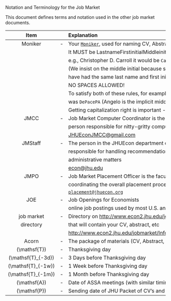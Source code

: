 
Notation and Terminology for the Job Market

This document defines terms and notation used in the other job market documents.

|         Item         |    | Explanation                                                                                                  |
| :------------------: | :-: | :----------------------------------------------------------------------------------------------------------- |
|       Moniker        | \- | Your [`Moniker`](http://econ.jhu.edu/people/ccarroll/jobmarket/Notation), used for naming CV, Abstract, etc. |
|                      |    | It MUST be LastnameFirstinitialMiddleinitial                                                                 |
|                      |    | e.g., Christopher D. Carroll it would be `CarrollCD`                                                         |
|                      |    | (We insist on the middle initial because some previous student may                                           |
|                      |    | have had the same last name and first initial that you have)                                                 |
|                      |    | NO SPACES ALLOWED\!                                                                                          |
|                      |    | To satisfy both of these rules, for example, Pierangelo De Pace’s moniker                                    |
|                      |    | was `DePacePA` (Angelo is the implicit middle name)                                                          |
|                      |    | Getting capitalization right is important - don’t be sloppy                                                  |
|         JMCC         | \- | Job Market Computer Coordinator is the                                                                       |
|                      |    | person responsible for nitty-gritty computer tasks                                                           |
|                      |    | <JHUEconJMCC@gmail.com>                                                                                      |
|       JMStaff        | \- | The person in the JHUEcon department office                                                                  |
|                      |    | responsible for handling recommendations and other                                                           |
|                      |    | administrative matters                                                                                       |
|                      |    | <econ@jhu.edu>                                                                                               |
|         JMPO         | \- | Job Market Placement Officer is the faculty member                                                           |
|                      |    | coordinating the overall placement process                                                                   |
|                      |    | [`placement@jhuecon.org`](mailto:placment@jhuecon.org)                                                       |
|         JOE          | \- | Job Openings for Economists                                                                                  |
|                      |    | online job postings used by most U.S. and many other employers                                               |
|      job market      | \- | Directory on <http://www.econ2.jhu.edu/jobmarket/[year]/[Moniker]>                                           |
|      directory       |    | that will contain your CV, abstract, etc                                                                     |
|                      |    | <http://www.econ2.jhu.edu/jobmarket/Information/JobMarketComputerHelp.html>                                  |
|        Acorn         | \- | The package of materials (CV, Abstract, etc) you send to employers                                           |
|    \(\mathsf{T}\)    | \- | Thanksgiving day                                                                                             |
| \(\mathsf{T}_{-3d}\) | \- | 3 Days before Thanksgiving day                                                                               |
| \(\mathsf{T}_{-1w}\) | \- | 1 Week before Thanksgiving day                                                                               |
| \(\mathsf{T}_{-1m}\) | \- | 1 Month before Thanksgiving day                                                                              |
|    \(\mathsf{A}\)    | \- | Date of ASSA meetings (with similar timing conventions)                                                      |
|    \(\mathsf{P}\)    | \- | Sending date of JHU Packet of CV’s and abstracts                                                             |
